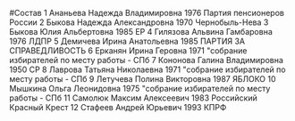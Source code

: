 #Состав
1 Ананьева Надежда Владимировна 1976 Партия пенсионеров России
2 Быкова Надежда Александровна 1970 Чернобыль-Нева
3 Быкова Юлия Альбертовна 1985 ЕР
4 Гилязова Альвина Гамбаровна 1976 ЛДПР
5 Демичева Ирина Анатольевна 1985 ПАРТИЯ ЗА СПРАВЕДЛИВОСТЬ
6 Ерканян Ирина Геровна 1971 \"собрание избирателей по месту работы - СПб
7 Кононова Галина Владимировна 1950 СР
8 Лаврова Татьяна Николаевна 1971 \"собрание избирателей по месту работы - СПб
9 Летучева Полина Викторовна 1987 ЯБЛОКО
10 Мышкина Ольга Леонидовна 1975 \"собрание избирателей по месту работы - СПб
11 Самолюк Максим Алексеевич 1983 Российский Красный Крест
12 Стафеев Андрей Юрьевич 1993 КПРФ
